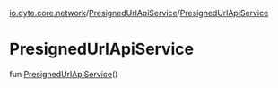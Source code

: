 [io.dyte.core.network](../index.md)/[PresignedUrlApiService](index.md)/[PresignedUrlApiService](-presigned-url-api-service.md)

# PresignedUrlApiService


fun [PresignedUrlApiService](-presigned-url-api-service.md)()
